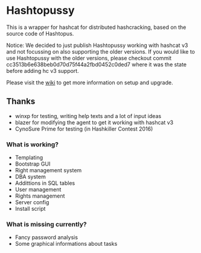 # Hashtopussy 

This is a wrapper for hashcat for distributed hashcracking, based on the source code of Hashtopus. 

Notice: We decided to just publish Hashtopussy working with hashcat v3 and not focussing on also supporting the older versions. 
If you would like to use Hashtopussy with the older versions, please checkout commit cc3513b6e638beb0d70d75f44a2fbd0452c0ded7 where it was the state before adding hc v3 support.

Please visit the [wiki](https://bitbucket.org/seinlc/hashtopussy/wiki/Home) to get more information on setup and upgrade.

## Thanks

* winxp for testing, writing help texts and a lot of input ideas
* blazer for modifying the agent to get it working with hashcat v3
* CynoSure Prime for testing (in Hashkiller Contest 2016)

### What is working? 

* Templating
* Bootstrap GUI
* Right management system
* DBA system
* Addittions in SQL tables
* User management
* Rights management
* Server config
* Install script

### What is missing currently? 

* Fancy password analysis
* Some graphical informations about tasks